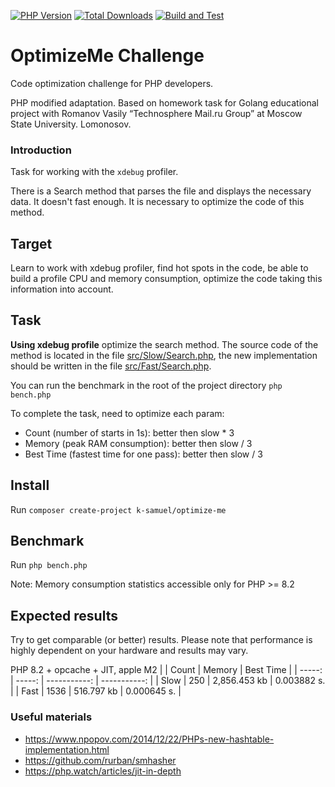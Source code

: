 [![PHP Version](https://img.shields.io/badge/php-7.4%2B-blue.svg)](https://packagist.org/packages/k-samuel/optimize-me)
[![Total Downloads](https://img.shields.io/packagist/dt/k-samuel/optimize-me.svg?style=flat-square)](https://packagist.org/packages/k-samuel/optimize-me)
[![Build and Test](https://github.com/k-samuel/optimize-me/actions/workflows/php.yml/badge.svg)](https://github.com/k-samuel/optimize-me/actions/workflows/php.yml)

# OptimizeMe Challenge
Code optimization challenge for PHP developers.

PHP modified adaptation.
Based on homework task for Golang educational project with Romanov Vasily “Technosphere Mail.ru Group” at Moscow State University. Lomonosov.


### Introduction

Task for working with the `xdebug` profiler.

There is a Search method that parses the file and displays the necessary data.
It doesn't fast enough. It is necessary to optimize the code of this method.

## Target

Learn to work with xdebug profiler, find hot spots in the code, be able to build a profile
CPU and memory consumption, optimize the code taking this information into account.

## Task

**Using xdebug profile** optimize the search method.
The source code of the method is located in the file [src/Slow/Search.php](src/Slow/Search.php),
the new implementation should be written in the file [src/Fast/Search.php](src/Fast/Search.php).

You can run the benchmark in the root of the project directory `php bench.php`

To complete the task, need to optimize each param:
  - Count (number of starts in 1s):  better then slow * 3
  - Memory (peak RAM consumption):  better then slow / 3
  - Best Time (fastest time for one pass): better then slow / 3
  
## Install

Run `composer create-project k-samuel/optimize-me`


## Benchmark
Run `php bench.php`

Note: Memory consumption statistics accessible only for PHP >= 8.2 


## Expected results
Try to get comparable (or better) results. Please note that performance is highly dependent on your hardware and results may vary.

PHP 8.2 + opcache + JIT, apple M2
|        | Count  | Memory       | Best Time    |
| -----: | -----: | -----------: | -----------: |
| Slow   | 250    | 2,856.453 kb | 0.003882 s.  |
| Fast   | 1536   | 516.797 kb   | 0.000645 s.  |


### Useful materials
- https://www.npopov.com/2014/12/22/PHPs-new-hashtable-implementation.html
- https://github.com/rurban/smhasher
- https://php.watch/articles/jit-in-depth





